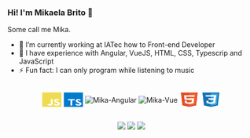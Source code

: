 ### Hi! I'm Mikaela Brito 👋 
Some call me Mika.
 
- 🔭 I’m currently working at IATec how to Front-end Developer
- 🌱 I have experience with Angular, VueJS, HTML, CSS, Typescrip and JavaScript
- ⚡ Fun fact: I can only program while listening to music

<div style="display: inline_block" align="center"><br>
  <img align="center" alt="Mika-Js" height="30" width="40" src="https://raw.githubusercontent.com/devicons/devicon/master/icons/javascript/javascript-plain.svg">
  <img align="center" alt="Mika-Ts" height="30" width="40" src="https://raw.githubusercontent.com/devicons/devicon/master/icons/typescript/typescript-plain.svg">
  <img align="center" alt="Mika-Angular" height="30" width="40" src="https://user-images.githubusercontent.com/57332512/176021302-54356119-8975-4d37-b328-1d703c78126f.svg">
  <img align="center" alt="Mika-Vue" height="30" width="40" src="https://user-images.githubusercontent.com/57332512/176021468-f1a4accc-cd8e-49bf-8221-12d769b1bec6.svg">
  <img align="center" alt="Mika-HTML" height="30" width="40" src="https://raw.githubusercontent.com/devicons/devicon/master/icons/html5/html5-original.svg">
  <img align="center" alt="Mika-CSS" height="30" width="40" src="https://raw.githubusercontent.com/devicons/devicon/master/icons/css3/css3-original.svg">
</div>

  ##

<div align="center"> 
  <a href="https://www.instagram.com/amikaelabrito" target="_blank"><img src="https://img.shields.io/badge/-Instagram-%23E4405F?style=for-the-badge&logo=instagram&logoColor=white" target="_blank"></a>
  <a href = "mailto:brito.mikaela36@gmail.com"><img src="https://img.shields.io/badge/-Gmail-%23333?style=for-the-badge&logo=gmail&logoColor=white" target="_blank"></a>
  <a href="https://www.linkedin.com/in/mikaela-brito" target="_blank"><img src="https://img.shields.io/badge/-LinkedIn-%230077B5?style=for-the-badge&logo=linkedin&logoColor=white" target="_blank"></a> 
 
</div>
